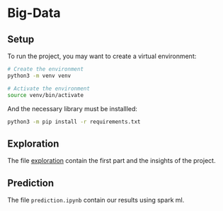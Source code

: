 # Big-Data

## Setup

To run the project, you may want to create a virtual environment:

```sh
# Create the environment
python3 -m venv venv

# Activate the environment
source venv/bin/activate
```

And the necessary library must be installled:
```sh
python3 -m pip install -r requirements.txt
```

## Exploration

The file [exploration](./exploration.ipynb) contain the first part and the insights of the
project.

## Prediction

The file `prediction.ipynb` contain our results using spark ml.
